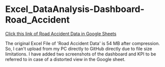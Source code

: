 # Excel_DataAnalysis-Dashboard-Road_Accident

[Click this link of Road Accident Data in Google Sheets](https://docs.google.com/spreadsheets/d/1LtI7HCon89x-ZyU_pC1cfK3dr4AMMvSvgLQ5520v1X8/edit?usp=sharing)

The original Excel File of 'Road Accident Data' is 54 MB after compression. So, I can't upload from my PC directly to GitHub directly due to file size limitations.
I have added two screenshots of the dashboard and KPI to be referred to in case of a distorted view in the Google sheet.
